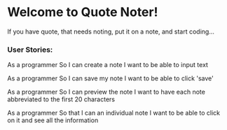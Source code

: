 # Welcome to Quote Noter!

If you have quote,
that needs noting,
put it on a note,
and start coding...

### User Stories:

As a programmer
So I can create a note
I want to be able to input text

As a programmer
So I can save my note
I want to be able to click 'save'

As a programmer
So I can preview the note
I want to have each note abbreviated to the first 20 characters

As a programmer
So that I can an individual note
I want to be able to click on it and see all the information
